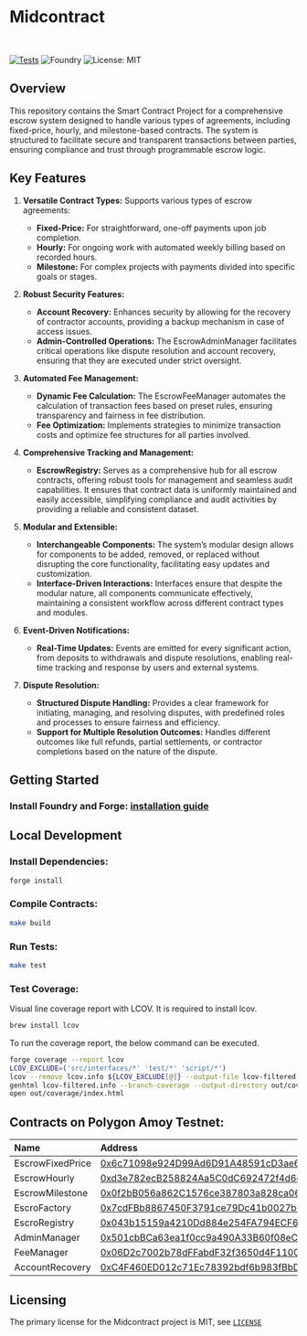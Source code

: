 <h1> Midcontract </h1>

<br>

[![Tests](https://github.com/midcontract/contracts/actions/workflows/test.yml/badge.svg?branch=main)](https://github.com/midcontract/contracts/actions/workflows/test.yml) ![Foundry](https://img.shields.io/badge/Built%20with-Foundry-FFDB1C.svg) ![License: MIT](https://img.shields.io/badge/License-MIT-blue.svg)


## Overview
This repository contains the Smart Contract Project for a comprehensive escrow system designed to handle various types of agreements, including fixed-price, hourly, and milestone-based contracts. The system is structured to facilitate secure and transparent transactions between parties, ensuring compliance and trust through programmable escrow logic.

## Key Features
1. **Versatile Contract Types:** Supports various types of escrow agreements:
   - **Fixed-Price:** For straightforward, one-off payments upon job completion.
   - **Hourly:** For ongoing work with automated weekly billing based on recorded hours.
   - **Milestone:** For complex projects with payments divided into specific goals or stages.

2. **Robust Security Features:**
   - **Account Recovery:** Enhances security by allowing for the recovery of contractor accounts, providing a backup mechanism in case of access issues.
   - **Admin-Controlled Operations:** The EscrowAdminManager facilitates critical operations like dispute resolution and account recovery, ensuring that they are executed under strict oversight.

3. **Automated Fee Management:**
   - **Dynamic Fee Calculation:** The EscrowFeeManager automates the calculation of transaction fees based on preset rules, ensuring transparency and fairness in fee distribution.
   - **Fee Optimization:** Implements strategies to minimize transaction costs and optimize fee structures for all parties involved.

4. **Comprehensive Tracking and Management:**
   - **EscrowRegistry:** Serves as a comprehensive hub for all escrow contracts, offering robust tools for management and seamless audit capabilities. It ensures that contract data is uniformly maintained and easily accessible, simplifying compliance and audit activities by providing a reliable and consistent dataset.

5. **Modular and Extensible:**
   - **Interchangeable Components:** The system’s modular design allows for components to be added, removed, or replaced without disrupting the core functionality, facilitating easy updates and customization.
   - **Interface-Driven Interactions:** Interfaces ensure that despite the modular nature, all components communicate effectively, maintaining a consistent workflow across different contract types and modules.

6. **Event-Driven Notifications:**
   - **Real-Time Updates:** Events are emitted for every significant action, from deposits to withdrawals and dispute resolutions, enabling real-time tracking and response by users and external systems.

7. **Dispute Resolution:**
   - **Structured Dispute Handling:** Provides a clear framework for initiating, managing, and resolving disputes, with predefined roles and processes to ensure fairness and efficiency.
   - **Support for Multiple Resolution Outcomes:** Handles different outcomes like full refunds, partial settlements, or contractor completions based on the nature of the dispute.

## Getting Started

### Install Foundry and Forge: [installation guide](https://book.getfoundry.sh/getting-started/installation)

## Local Development

### Install Dependencies:

```bash
forge install
```

### Compile Contracts:

```bash
make build
```

### Run Tests:

```bash
make test
```

### Test Coverage:

Visual line coverage report with LCOV.
It is required to install lcov.
```bash
brew install lcov
```
To run the coverage report, the below command can be executed.
```bash
forge coverage --report lcov
LCOV_EXCLUDE=('src/interfaces/*' 'test/*' 'script/*')
lcov --remove lcov.info ${LCOV_EXCLUDE[@]} --output-file lcov-filtered.info --rc lcov_branch_coverage=1
genhtml lcov-filtered.info --branch-coverage --output-directory out/coverage
open out/coverage/index.html
```

## Contracts on Polygon Amoy Testnet:

| Name             | Address                                                                                                                       |
| :--------------- | :---------------------------------------------------------------------------------------------------------------------------- |
| EscrowFixedPrice | [0x6c71098e924D99Ad6D91A48591cD3ae67a2583d6](https://amoy.polygonscan.com/address/0x6c71098e924D99Ad6D91A48591cD3ae67a2583d6) |
| EscrowHourly     | [0xd3e782ecB258824Aa5C0dC692472f4d6c761B2Dc](https://amoy.polygonscan.com/address/0xd3e782ecB258824Aa5C0dC692472f4d6c761B2Dc) |
| EscrowMilestone  | [0x0f2bB056a862C1576ce387803a828ca065687f29](https://amoy.polygonscan.com/address/0x0f2bB056a862C1576ce387803a828ca065687f29) |
| EscroFactory          | [0x7cdFBb8867450F3791ce79Dc41b0027b6de5943f](https://amoy.polygonscan.com/address/0x7cdFBb8867450F3791ce79Dc41b0027b6de5943f) |
| EscroRegistry   | [0x043b15159a4210Dd884e254FA794ECF6ae8449b3](https://amoy.polygonscan.com/address/0x043b15159a4210Dd884e254FA794ECF6ae8449b3) |
| AdminManager     | [0x501cbBCa63ea1f0cc9a490A33B60f08eCD2DAB27](https://amoy.polygonscan.com/address/0x501cbBCa63ea1f0cc9a490A33B60f08eCD2DAB27) |
| FeeManager       | [0x06D2c7002b78dFFabdF32f3650d4F1100d4C413D](https://amoy.polygonscan.com/address/0x06D2c7002b78dFFabdF32f3650d4F1100d4C413D) |
| AccountRecovery  | [0xC4F460ED012c71Ec78392bdf6b983fBbDEB38a6d](https://amoy.polygonscan.com/address/0xC4F460ED012c71Ec78392bdf6b983fBbDEB38a6d) |

## Licensing

The primary license for the Midcontract project is MIT, see [`LICENSE`](LICENSE)
